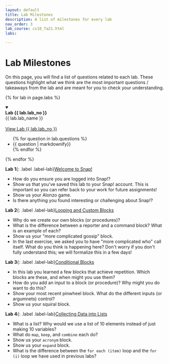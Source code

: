 ```yaml
---
layout: default
title: Lab Milestones
description: A list of milestones for every lab
nav_order: 3
lab_course: cs10_fa21.html
labs:

---
```


# Lab Milestones

On this page, you will find a list of questions related to each lab. These questions highlight
what we think are the most important questions / takeaways from the lab and are meant for you to
check your understanding.


{% for lab in page.labs %}
<details open>
  <a name="lab-{{ lab.lab_no }}"></a>
  <summary>
    <div class="label label-lab"><strong>Lab {{ lab.lab_no }}</strong></div>
    {{ lab.lab_name }}
  </summary>
  <br>
  <a href="https://cs10.org/bjc-r/topic/topic.html?topic={{ lab.topic_file |urlencode }}&course={{ page.course }}&novideo&noreading&noassignment" target="_bank">
  View Lab {{ lab.lab_no }}
  </a>
  <ul>
    {% for question in lab.questions %}
      <li>{{ question | markdownify}}</li>
    {% endfor %}
  </ul>
</details>
{% endfor %}

**Lab 1**{: .label .label-lab}[Welcome to Snap!](https://bjc.edc.org/bjc-r/cur/programming/1-introduction/1-building-an-app/1-creating-a-snap-account.html?topic=nyc_bjc%2F1-intro-loops.topic&course=bjc4nyc.html&novideo&noassignment)
- How do you ensure you are logged into Snap!?
- Show us that you've saved this lab to your Snap! account. This is important so you can refer back to your work for future assignments!
- Show us your Alonzo game.
- Is there anything you found interesting or challenging about Snap!?

**Lab 2**{: .label .label-lab}[Looping and Custom Blocks](https://bjc.edc.org/bjc-r/cur/programming/1-introduction/2-gossip-and-greet/1-pair-programming.html?topic=nyc_bjc%2F1-intro-loops.topic&course=bjc4nyc.html&novideo&noassignment)
- Why do we create our own blocks (or procedures)?
- What is the difference between a reporter and a command block? What is an example of each?
- Show us your "more complicated gossip" block. 
- In the last exercise, we asked you to have "more complicated who" call itself. What do you think is happening here? Don't worry if you don't fully understand this; we will formalize this in a few days!

**Lab 3**{: .label .label-lab}[Conditional Blocks](https://bjc.edc.org/bjc-r/cur/programming/1-introduction/3-drawing/1-exploring-motion.html?topic=nyc_bjc%2F1-intro-loops.topic&course=bjc4nyc.html&novideo&noassignment)
- In this lab you learned a few blocks that achieve repetition. Which blocks are these, and when might you use them?
- How do you add an input to a block (or procedure)? Why might you do want to do this?
- Show your most recent pinwheel block. What do the different inputs (or argumnets) control?
- Show us your squiral block.

**Lab 4**{: .label .label-lab}[Collecting Data into Lists](https://cs10.org/bjc-r/topic/topic.html?topic=berkeley_bjc/lists/lists-I.topic&course=cs10_su19.html&novideo&noreading&noassignment)
- What is a list? Why would we use a list of 10 elements instead of just making 10 variables?
- What do `map`, `keep`, and `combine` each do?
- Show us your `acronym` block.
- Show us your `expand` block.
- What is the difference between the `for each (item)` loop and the `for (i)` loop we have used in previous labs?
